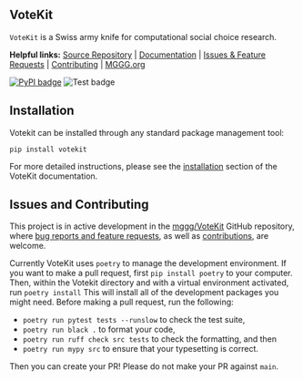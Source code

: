 ## VoteKit

`VoteKit` is a Swiss army knife for computational social choice research.

**Helpful links:** [Source Repository](https://github.com/mggg/VoteKit) | [Documentation](https://votekit.readthedocs.io/en/latest/) | [Issues & Feature Requests](https://votekit.readthedocs.io/en/latest/package_info/issues/) | [Contributing](https://votekit.readthedocs.io/en/latest/package_info/contributing/) | [MGGG.org](https://mggg.org/)


[![PyPI badge](https://badge.fury.io/py/votekit.svg)](https://badge.fury.io/py/votekit)
![Test badge](https://github.com/mggg/VoteKit/workflows/Test%20&%20Lint/badge.svg)

## Installation
Votekit can be installed through any standard package management tool:

    pip install votekit

For more detailed instructions, please see the [installation](https://votekit.readthedocs.io/en/latest/#installation) section of the VoteKit documentation.


## Issues and Contributing
This project is in active development in the [mggg/VoteKit](https://github.com/mggg/VoteKit) GitHub repository, where [bug reports and feature requests](https://votekit.readthedocs.io/en/latest/package_info/issues/), as well as [contributions](https://votekit.readthedocs.io/en/latest/package_info/contributing/), are welcome.

Currently VoteKit uses `poetry` to manage the development environment. If you want to make a pull request, first `pip install poetry` to your computer. Then, within the Votekit directory and with a virtual environment activated, run `poetry install` This will install all of the development packages you might need. Before making a pull request, run the following:
- `poetry run pytest tests --runslow` to check the test suite,
- `poetry run black .` to format your code,
- `poetry run ruff check src tests` to check the formatting, and then
- `poetry run mypy src` to ensure that your typesetting is correct.

Then you can create your PR! Please do not make your PR against `main`.

